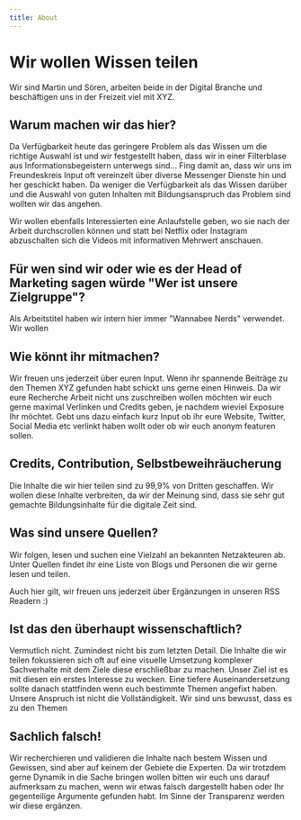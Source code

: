 ```yaml
---
title: About
---
```


# Wir wollen Wissen teilen

Wir sind Martin und Sören, arbeiten beide in der Digital Branche und beschäftigen uns in der Freizeit viel mit XYZ. 


## Warum machen wir das hier? 

Da Verfügbarkeit heute das geringere Problem als das Wissen um die richtige Auswahl ist und wir festgestellt haben, dass wir in einer Filterblase aus Informationsbegeistern unterwegs sind...
Fing damit an, dass wir uns im Freundeskreis Input oft vereinzelt über diverse Messenger Dienste hin und her geschickt haben. Da weniger die Verfügbarkeit als das Wissen darüber und die Auswahl von guten Inhalten mit Bildungsanspruch das Problem sind wollten wir das angehen. 

Wir wollen ebenfalls Interessierten eine Anlaufstelle geben, wo sie nach der Arbeit durchscrollen können und statt bei Netflix oder Instagram abzuschalten sich die Videos mit informativen Mehrwert anschauen.

## Für wen sind wir oder wie es der Head of Marketing sagen würde "Wer ist unsere Zielgruppe"?
Als Arbeitstitel haben wir intern hier immer "Wannabee Nerds" verwendet. Wir wollen 

## Wie könnt ihr mitmachen?
Wir freuen uns jederzeit über euren Input. Wenn ihr spannende Beiträge zu den Themen XYZ gefunden habt schickt uns gerne einen Hinweis. 
Da wir eure Recherche Arbeit nicht uns zuschreiben wollen möchten wir euch gerne maximal Verlinken und Credits geben, je nachdem wieviel Exposure Ihr möchtet. Gebt uns dazu einfach kurz Input ob ihr eure Website, Twitter, Social Media etc verlinkt haben wollt oder ob wir euch anonym featuren sollen.

## Credits, Contribution, Selbstbeweihräucherung
Die Inhalte die wir hier teilen sind zu 99,9% von Dritten geschaffen. Wir wollen diese Inhalte verbreiten, da wir der Meinung sind, dass sie sehr gut gemachte Bildungsinhalte für die digitale Zeit sind. 

## Was sind unsere Quellen?
Wir folgen, lesen und suchen eine Vielzahl an bekannten Netzakteuren ab. Unter Quellen findet ihr eine Liste von Blogs und Personen die wir gerne lesen und teilen.

Auch hier gilt, wir freuen uns jederzeit über Ergänzungen in unseren RSS Readern :) 

## Ist das den überhaupt wissenschaftlich?
Vermutlich nicht. Zumindest nicht bis zum letzten Detail. 
Die Inhalte die wir teilen fokussieren sich oft auf eine visuelle Umsetzung komplexer Sachverhalte mit dem Ziele diese erschließbar zu machen. Unser Ziel ist es mit diesen ein erstes Interesse zu wecken. Eine tiefere Auseinandersetzung sollte danach stattfinden wenn euch bestimmte Themen angefixt haben. Unsere Anspruch ist nicht die Vollständigkeit. Wir sind uns bewusst, dass es zu den Themen 

## Sachlich falsch!
Wir recherchieren und validieren die Inhalte nach bestem Wissen und Gewissen, sind aber auf keinem der Gebiete die Experten. Da wir trotzdem gerne Dynamik in die Sache bringen wollen bitten wir euch uns darauf aufmerksam zu machen, wenn wir etwas falsch dargestellt haben oder Ihr gegenteilige Argumente gefunden habt. 
Im Sinne der Transparenz werden wir diese ergänzen. 